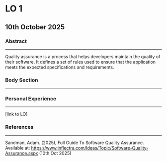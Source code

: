 # LO 1

## 10th October 2025

### Abstract

----------------------------------------------

Quality assurance is a process that helps developers maintain the quality of their software. It defines a set of rules used to ensure that the application meets the expected specifications and requirements.



### Body Section

----------------------------------------------

### Personal Experience

----------------------------------------------

[link to LO]

### References

----------------------------------------------

Sandman, Adam. (2025), Full Guide To Software Quality Assurance. Available at: https://www.inflectra.com/Ideas/Topic/Software-Quality-Assurance.aspx (10th Oct 2025)




